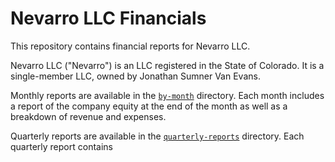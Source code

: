 # Nevarro LLC Financials

This repository contains financial reports for Nevarro LLC.

Nevarro LLC ("Nevarro") is an LLC registered in the State of Colorado. It is a
single-member LLC, owned by Jonathan Sumner Van Evans.

Monthly reports are available in the [`by-month`](./by-month) directory. Each
month includes a report of the company equity at the end of the month as well as
a breakdown of revenue and expenses.

Quarterly reports are available in the
[`quarterly-reports`](./quarterly-reports) directory. Each quarterly report
contains
